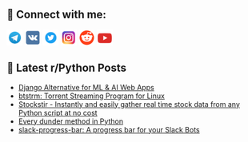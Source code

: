 ## 🔎 Connect with me:
[<img src="https://github.com/bullbesh/bullbesh/blob/main/images/Telegram.png" width="32" height="32" />](https://t.me/bullbesh)
[<img src="https://github.com/bullbesh/bullbesh/blob/main/images/VK.png" width="32" height="32" />](https://vk.com/bullbesh)
[<img src="https://github.com/bullbesh/bullbesh/blob/main/images/Twitter.png" width="32" height="32" />](https://twitter.com/bullbesh1)
[<img src="https://github.com/bullbesh/bullbesh/blob/main/images/Instagram.png" width="32" height="32" />](https://www.instagram.com/bullbesh)
[<img src="https://github.com/bullbesh/bullbesh/blob/main/images/Reddit.png" width="32" height="32" />](https://www.reddit.com/user/bullbesh)
[<img src="https://github.com/bullbesh/bullbesh/blob/main/images/YouTube.png" width="32" height="32" />](https://www.youtube.com/channel/UCtfjRs6uzgq5mfm8S06WTcg)

## 📕 Latest r/Python Posts
<!-- BLOG-POST-LIST:START -->
- [Django Alternative for ML &amp; AI Web Apps](https://www.reddit.com/r/Python/comments/1biuvcg/django_alternative_for_ml_ai_web_apps/)
- [btstrm: Torrent Streaming Program for Linux](https://www.reddit.com/r/Python/comments/1biuvbn/btstrm_torrent_streaming_program_for_linux/)
- [Stockstir - Instantly and easily gather real time stock data from any Python script at no cost](https://www.reddit.com/r/Python/comments/1bitpxp/stockstir_instantly_and_easily_gather_real_time/)
- [Every dunder method in Python](https://www.reddit.com/r/Python/comments/1bioxer/every_dunder_method_in_python/)
- [slack-progress-bar: A progress bar for your Slack Bots](https://www.reddit.com/r/Python/comments/1binyeq/slackprogressbar_a_progress_bar_for_your_slack/)
<!-- BLOG-POST-LIST:END -->
